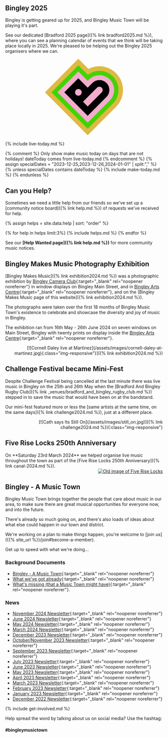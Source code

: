 <article class="post"> <!-- centres the content in the page -->
<header class="post-header">
<!--<h2 class="post-title">Bingley - A Music Town</h2>-->
</header>
<section class="main-page">
<div markdown="1">

## Bingley 2025 

<div class="row"> 
<div class="col col-md-6" markdown="1">
 
Bingley is getting geared up for 2025, and Bingley Music Town will be playing it's part.

See our dedicated [Bradford 2025 page]({% link bradford2025.md %}), where you can see a planning calendar of events that we think will be taking place locally in 2025. We're pleased to be helping out the Bingley 2025 organisers where we can.

</div>
<div class="col col-md-6" style="text-align:center">

<a href="{% link bradford2025.md %}"><svg width="250" height="250" viewBox="0 0 64 63" fill="none" xmlns="http://www.w3.org/2000/svg">
<path d="M27.354 5.15894L24.779 7.73894L7.73796 24.7789L5.15796 27.3589L7.73796 29.9389L32.446 54.6429L35.023 57.2199L37.603 54.6459L38.462 53.7889C38.462 53.7889 55.587 36.7079 55.743 36.5499C58.5646 33.7386 60.2117 29.9597 60.3507 25.979C60.4896 21.9983 59.1098 18.1138 56.491 15.1126C53.8723 12.1114 50.2104 10.2182 46.2476 9.81663C42.2848 9.41505 38.3176 10.5352 35.15 12.9499L29.934 7.73894L27.354 5.15894Z" fill="#45D108"/>
<path d="M27.354 5.159L29.934 7.738L35.15 12.954C38.3198 10.5608 42.2788 9.45789 46.2293 9.86751C50.1799 10.2771 53.8284 12.1688 56.4397 15.1615C59.0511 18.1541 60.4311 22.0252 60.3018 25.9949C60.1725 29.9645 58.5435 33.7376 55.743 36.554C55.587 36.71 38.463 53.793 38.463 53.793L37.603 54.65L35.023 57.224L32.446 54.647L7.738 29.934L5.158 27.355L7.738 24.775L24.775 7.738L27.354 5.159ZM27.354 0L24.774 2.58L22.194 5.16L5.158 22.2L2.578 24.78L0 27.355L2.579 29.934L5.159 32.514L29.869 57.224L32.443 59.8L35.02 62.377L37.6 59.8L40.18 57.226L41.039 56.368C41.105 56.308 41.17 56.246 41.239 56.181L41.783 55.638L43.717 53.7L49.617 47.812L58.317 39.131C61.4664 35.9731 63.4282 31.8241 63.8703 27.3861C64.3124 22.9481 63.2076 18.4936 60.743 14.7765C58.2784 11.0593 54.6053 8.30781 50.3452 6.9875C46.0852 5.66719 41.4998 5.85919 37.365 7.531C36.7843 7.76633 36.2177 8.029 35.665 8.319L32.513 5.159L29.933 2.579L27.354 0Z" fill="#E0B942"/>
<path d="M55.8099 20.9209C55.2026 19.4288 54.3028 18.0732 53.1637 16.9341C52.0246 15.7949 50.669 14.8952 49.1769 14.2879C46.2694 13.1165 43.0213 13.1165 40.1139 14.2879C38.6207 14.8922 37.2649 15.7918 36.1279 16.9329L35.0459 18.0099L27.3579 10.3169L10.3169 27.3579L35.0259 52.0679L35.8859 51.2099L53.1629 33.9699C54.837 32.2953 55.9808 30.1647 56.4516 27.844C56.9223 25.5234 56.6991 23.1155 55.8099 20.9209Z" fill="#F4ACCD"/>
<path d="M50.3889 19.708C48.8655 18.1851 46.7996 17.3295 44.6454 17.3295C42.4913 17.3295 40.4254 18.1851 38.9019 19.708L38.8789 19.732L35.0389 23.55L27.3539 15.866L15.8669 27.354L35.0299 46.518C35.0299 46.518 50.2299 31.354 50.3889 31.197C51.1433 30.4427 51.7417 29.5472 52.1499 28.5616C52.5582 27.5761 52.7683 26.5197 52.7683 25.453C52.7683 24.3862 52.5582 23.3299 52.1499 22.3443C51.7417 21.3588 51.1433 20.4623 50.3889 19.708ZM29.2889 29.295C28.9103 29.6734 28.428 29.9312 27.9029 30.0355C27.3778 30.1399 26.8336 30.0862 26.339 29.8813C25.8444 29.6764 25.4217 29.3294 25.1243 28.8843C24.8269 28.4391 24.6682 27.9158 24.6682 27.3805C24.6682 26.8451 24.8269 26.3218 25.1243 25.8766C25.4217 25.4315 25.8444 25.0845 26.339 24.8796C26.8336 24.6747 27.3778 24.621 27.9029 24.7254C28.428 24.8298 28.9103 25.0875 29.2889 25.466C29.5404 25.7173 29.7399 26.0158 29.876 26.3443C30.0121 26.6728 30.0822 27.0249 30.0822 27.3805C30.0822 27.736 30.0121 28.0881 29.876 28.4166C29.7399 28.7451 29.5404 29.0436 29.2889 29.295ZM46.5039 27.389L35.0309 38.862L31.2049 35.037C31.2049 35.037 42.6519 23.587 42.6799 23.558C43.1878 23.0501 43.8767 22.7647 44.5949 22.7647C45.3132 22.7647 46.0021 23.0501 46.5099 23.558C47.0178 24.0659 47.3032 24.7547 47.3032 25.473C47.3032 26.1912 47.0178 26.8801 46.5099 27.388" fill="black"/></svg></a>
</div>
</div>

<!--## Sounds In Town - 14th May 2024

<div class="row">
 
<div class="col col-md-6" markdown="1">We're helping with a new event that gives musicians a chance to perform to a supportive audience. 

[Sounds In Town]({% link sounds_in_town.md %}) is aimed more towards unamplified musicians (think 'orchestra' type), but we'll have [Cullingworth Community Choir]({% link _organisations/cullingworth_community_choir.md %}) there, and hopefully [Wilko Wilkes<i class="fa fa-external-link" aria-hidden="true"></i>](https://wilkowilkes.com/){:target="_blank" rel="noopener noreferrer"}

If you want to perform, [get in touch]({% link contact.md %}). We're booking performances in 10 minute slots. I'm told there may be cake!
</div>
<div class="col col-md-6" markdown="1" style="text-align:center"> [![Sounds In Town Event](/assets/images/sounds-in-town-may24.jpg)]({% link challenge2024.md %}){:class="img-responsive"}
</div>

</div>-->

{% include live-today.md %}

<p></p>
{% comment %}
Only show make music today on days that are not holidays! dateToday comes from live-today.md
{% endcomment %}
{% assign specialDates = "2023-12-25,2023-12-26,2024-01-01" | split:"," %}
{% unless specialDates contains dateToday %}
{% include make-today.md %}
{% endunless %}

## Can you Help?
Sometimes we need a little help from our friends so we've set up a [community notice board]({% link help.md %}) of requests we've received for help.

{% assign helps = site.data.help | sort: "order" %}
<div class="row row-cols-1 row-cols-md-3 d-flex align-items-stretch help">
{% for help in helps limit:3%}
{% include helps.md %}
{% endfor %}
</div>

See our **[Help Wanted page]({% link help.md %})** for more community music notices. 

## Bingley Makes Music Photography Exhibition 



<div class="row"> 
<div class="col col-md-6" markdown="1">
 
[Bingley Makes Music]({% link exhibition2024.md %}) was a photographic exhibition by [Bingley Camera Club<i class="fa fa-external-link" aria-hidden="true"></i>](https://www.bingleycameraclub.org.uk/){:target="_blank" rel="noopener noreferrer"} in window displays on Bingley Main Street, and in [Bingley Arts Centre<i class="fa fa-external-link" aria-hidden="true"></i>](https://www.bingleyartscentre.co.uk/){:target="_blank" rel="noopener noreferrer"}, and on the [Bingley Makes Music page of this website]({% link exhibition2024.md %}).

The photographs were taken over the first 18 months of Bingley Music Town's existence to celebrate and showcase the diversity and joy of music in Bingley.

The exhibition ran from 16th May - 26th June 2024 on seven windows on Main Street, Bingley with twenty prints on display inside the [Bingley Arts Centre<i class="fa fa-external-link" aria-hidden="true"></i>](https://www.bingleyartscentre.co.uk/){:target="_blank" rel="noopener noreferrer"}.

</div>
<div class="col col-md-6" markdown="1" style="text-align:right">[![Cornell Daley live at Martinez](/assets/images/cornell-daley-at-martinez.jpg){:class="img-responsive"}]({% link exhibition2024.md %})
</div>
</div>

## Challenge Festival became Mini-Fest
<div class="row">
 
<div class="col col-md-6" markdown="1">
Despite Challenge Festival being cancelled at the last minute there was live music in Bingley on the 25th and 26th May when the [Bradford And Bingley Rugby Club]({% link _venues/bradford_and_bingley_rugby_club.md %}) stepped in to save the music that would have been on at the bandstand. 

Our mini-fest featured more or less the [same artists at the same time, on the same days]({% link challenge2024.md %}), just at a different place.
</div>
<div class="col col-md-6" markdown="1" style="text-align:right"> [![Cath says Its Still On](/assets/images/still_on.jpg)]({% link challenge2024.md %}){:class="img-responsive"}
</div>

</div>


## Five Rise Locks 250th Anniversary
<div class="row"> 
<div class="col col-md-6" markdown="1">
On **Saturday 23rd March 2024** we helped organise live music throughout the town as part of the [Five Rise Locks 250th Anniversary]({% link canal-2024.md %}).

</div>
<div class="col col-md-6" markdown="1" style="text-align:right">
<a href="{% link canal-2024.md %}"><img class="card-img-top" src="{{ site.url }}/assets/images/splashes/canal-splash.jpg" alt="Old image of Five Rise Locks"></a>
</div>
</div>



## Bingley - A Music Town
Bingley Music Town brings together the people that care about music in our area, to make sure there are great musical opportunities for everyone now, and into the future.

There's already so much going on, and there's also loads of ideas about what else could happen in our town and district.

We're working on a plan to make things happen, you're welcome to [join us]({{% site_url %}}/join#become-a-member).

Get up to speed with what we're doing...

### Background Documents
* [Bingley - A Music Town<i class="fa fa-external-link" aria-hidden="true"></i>](https://docs.google.com/document/d/1cIwYgCtF7vX98hy2NKenFRFFM3cwq3fK3-6qjdclAss/edit){:target="_blank" rel="noopener noreferrer"}
* [What we've got already<i class="fa fa-external-link" aria-hidden="true"></i>](https://docs.google.com/document/d/1cIwYgCtF7vX98hy2NKenFRFFM3cwq3fK3-6qjdclAss/edit#heading=h.5vdluu5s24cx){:target="_blank" rel="noopener noreferrer"}
* [What's missing (that a Music Town might have)<i class="fa fa-external-link" aria-hidden="true"></i>](https://docs.google.com/document/d/1cIwYgCtF7vX98hy2NKenFRFFM3cwq3fK3-6qjdclAss/edit#heading=h.azivrbtwiz2u){:target="_blank" rel="noopener noreferrer"}.

### News
* [November 2024 Newsletter<i class="fa fa-external-link" aria-hidden="true"></i>](https://mailchi.mp/7925433b3faa/bingley-music-town-news-november-2024){:target="_blank" rel="noopener noreferrer"}
* [June 2024 Newsletter<i class="fa fa-external-link" aria-hidden="true"></i>](https://us21.campaign-archive.com/?u=7fbce00836d596f9a960cfed6&id=eb139e330e){:target="_blank" rel="noopener noreferrer"}
* [May 2024 Newsletter<i class="fa fa-external-link" aria-hidden="true"></i>](https://mailchi.mp/c1db62102c09/bingley-music-town-news-may-2024){:target="_blank" rel="noopener noreferrer"}
* [March 2024 Newsletter<i class="fa fa-external-link" aria-hidden="true"></i>](https://mailchi.mp/88d956286bf5/bingley-music-town-news-march24){:target="_blank" rel="noopener noreferrer"}
* [December 2023 Newsletter<i class="fa fa-external-link" aria-hidden="true"></i>](https://mailchi.mp/8a7c4939f293/bingley-music-town-news-dec-2023){:target="_blank" rel="noopener noreferrer"}
* [October/November 2023 Newsletter<i class="fa fa-external-link" aria-hidden="true"></i>](https://mailchi.mp/9b578095b051/bingley-music-town-news-oct-nov-2023){:target="_blank" rel="noopener noreferrer"}
* [September 2023 Newsletter<i class="fa fa-external-link" aria-hidden="true"></i>](https://mailchi.mp/5314b38aae49/bingley-music-town-news-september-2023){:target="_blank" rel="noopener noreferrer"}
* [July 2023 Newsletter<i class="fa fa-external-link" aria-hidden="true"></i>](https://mailchi.mp/2c3b0899ebf8/bingley-music-town-news-july){:target="_blank" rel="noopener noreferrer"}
* [June 2023 Newsletter<i class="fa fa-external-link" aria-hidden="true"></i>](https://mailchi.mp/319ca221e599/bingley-music-town-news-june-2023){:target="_blank" rel="noopener noreferrer"}
* [May 2023 Newsletter<i class="fa fa-external-link" aria-hidden="true"></i>](https://mailchi.mp/f44a81680a13/bingley-music-town-news-may-2023){:target="_blank" rel="noopener noreferrer"}
* [April 2023 Newsletter<i class="fa fa-external-link" aria-hidden="true"></i>](https://mailchi.mp/355bac5ba170/bingley-music-town-news-april-2023){:target="_blank" rel="noopener noreferrer"}
* [March 2023 Newsletter<i class="fa fa-external-link" aria-hidden="true"></i>](https://mailchi.mp/2a270ea0026f/bingley-music-town-february-2023-news-362323){:target="_blank" rel="noopener noreferrer"}
* [February 2023 Newsletter<i class="fa fa-external-link" aria-hidden="true"></i>](https://us21.campaign-archive.com/?u=7fbce00836d596f9a960cfed6&id=d92c4bda77){:target="_blank" rel="noopener noreferrer"}
* [January 2023 Newsletter<i class="fa fa-external-link" aria-hidden="true"></i>](https://us21.campaign-archive.com/?u=7fbce00836d596f9a960cfed6&id=928a214397){:target="_blank" rel="noopener noreferrer"}
* [December 2022 Newsletter<i class="fa fa-external-link" aria-hidden="true"></i>](https://us21.campaign-archive.com/?u=7fbce00836d596f9a960cfed6&id=b286710b73){:target="_blank" rel="noopener noreferrer"}

{% include get-involved.md %}

Help spread the word by talking about us on social media? Use the hashtag:

#### #bingleymusictown

</div>
</section>
</article>